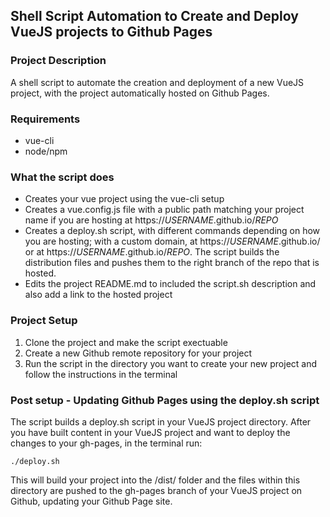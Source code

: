 ## Shell Script Automation to Create and Deploy VueJS projects to Github Pages

### Project Description

A shell script to automate the creation and deployment of a new VueJS project, with the project automatically hosted on Github Pages.

### Requirements

- vue-cli
- node/npm

### What the script does

- Creates your vue project using the vue-cli setup
- Creates a vue.config.js file with a public path matching your project name if you are hosting at https://*USERNAME*.github.io/*REPO*
- Creates a deploy.sh script, with different commands depending on how you are hosting; with a custom domain, at https://*USERNAME*.github.io/ or at https://*USERNAME*.github.io/*REPO*. The script builds the distribution files and pushes them to the right branch of the repo that is hosted.
- Edits the project README.md to included the script.sh description and also add a link to the hosted project

### Project Setup

1. Clone the project and make the script exectuable
2. Create a new Github remote repository for your project
3. Run the script in the directory you want to create your new project and follow the instructions in the terminal

### Post setup - Updating Github Pages using the deploy.sh script

The script builds a deploy.sh script in your VueJS project directory. After you have built content in your VueJS project and want to deploy the changes to your gh-pages, in the terminal run:

```
./deploy.sh
```

This will build your project into the /dist/ folder and the files within this directory are pushed to the gh-pages branch of your VueJS project on Github, updating your Github Page site.
